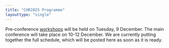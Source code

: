 ```yaml
---
title: "CHR2025 Programme"
layouttype: "single" 
---
```


Pre-conference [workshops](/workshops) will be held on Tuesday, 9 December.
The main conference will take place on 10-12 December. We are currently 
putting together the full schedule, which will be posted here as soon as it is 
ready.

